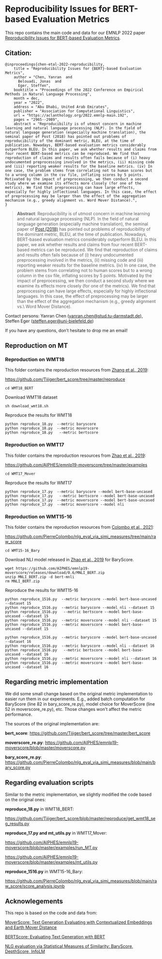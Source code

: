 # Reproducibility Issues for BERT-based Evaluation Metrics

This repo contains the main code and data for our EMNLP 2022 paper [Reproducibility Issues for BERT-based Evaluation Metrics]().


## Citation:
```angular2html
@inproceedings{chen-etal-2022-reproducibility,
    title = "Reproducibility Issues for {BERT}-based Evaluation Metrics",
    author = "Chen, Yanran  and
      Belouadi, Jonas  and
      Eger, Steffen",
    booktitle = "Proceedings of the 2022 Conference on Empirical Methods in Natural Language Processing",
    month = dec,
    year = "2022",
    address = "Abu Dhabi, United Arab Emirates",
    publisher = "Association for Computational Linguistics",
    url = "https://aclanthology.org/2022.emnlp-main.192",
    pages = "2965--2989",
    abstract = "Reproducibility is of utmost concern in machine learning and natural language processing (NLP). In the field of natural language generation (especially machine translation), the seminal paper of Post (2018) has pointed out problems of reproducibility of the dominant metric, BLEU, at the time of publication. Nowadays, BERT-based evaluation metrics considerably outperform BLEU. In this paper, we ask whether results and claims from four recent BERT-based metrics can be reproduced. We find that reproduction of claims and results often fails because of (i) heavy undocumented preprocessing involved in the metrics, (ii) missing code and (iii) reporting weaker results for the baseline metrics. (iv) In one case, the problem stems from correlating not to human scores but to a wrong column in the csv file, inflating scores by 5 points. Motivated by the impact of preprocessing, we then conduct a second study where we examine its effects more closely (for one of the metrics). We find that preprocessing can have large effects, especially for highly inflectional languages. In this case, the effect of preprocessing may be larger than the effect of the aggregation mechanism (e.g., greedy alignment vs. Word Mover Distance).",
}
```
> **Abstract**: 
> Reproducibility is of utmost concern in machine learning and natural language processing (NLP). In the field of natural language generation (especially machine translation), the seminal paper of [Post (2018)](https://aclanthology.org/W18-6319/) has pointed out problems of reproducibility of the dominant metric, BLEU, at the time of publication. Nowadays, BERT-based evaluation metrics considerably outperform BLEU. In this paper, we ask whether results and claims from four recent BERT-based metrics can be reproduced. We find that reproduction of claims and results often fails because of (i) heavy undocumented preprocessing involved in the metrics, (ii) missing code and (iii) reporting weaker results for the baseline metrics. (iv) In one case, the problem stems from correlating not to human scores but to a wrong column in the csv file, inflating scores by 5 points. Motivated by the impact of preprocessing, we then conduct a second study where we examine its effects more closely (for one of the metrics). We find that preprocessing can have large effects, especially for highly inflectional languages. In this case, the effect of preprocessing may be larger than the effect of the aggregation mechanism (e.g., greedy alignment vs.\ Word Mover Distance). 

Contact persons: Yanran Chen ([yanran.chen@stud.tu-darmstadt.de](mailto:yanran.chen@stud.tu-darmstadt.de)), Steffen Eger ([steffen.eger@uni-bielefeld.de](mailto:steffen.eger@uni-bielefeld.de))

If you have any questions, don’t hesitate to drop me an email!

## Reproduction on MT
### Reproduction on WMT18
This folder contains the reproduction resources from [Zhang et al., 2019](https://arxiv.org/abs/1904.09675):

https://github.com/Tiiiger/bert_score/tree/master/reproduce
```
cd WMT18_BERT
```
Download WMT18 dataset
```
sh download_wmt18.sh
```


Reproduce the results for WMT18
```
python reproduce_18.py  --metric baryscore
python reproduce_18.py  --metric moverscore
python reproduce_18.py   --metric bertscore
```

### Reproduction on WMT17
This folder contains the reproduction resources from [Zhao et al., 2019](https://arxiv.org/pdf/1909.02622.pdf):

https://github.com/AIPHES/emnlp19-moverscore/tree/master/examples
```
cd WMT17_Mover
```
Reproduce the results for WMT17
```
python reproduce_17.py  --metric baryscore --model bert-base-uncased
python reproduce_17.py   --metric bertscore --model bert-base-uncased
python reproduce_17.py  --metric moverscore --model bert-base-uncased
python reproduce_17.py  --metric moverscore --model nli 
```

### Reproduction on WMT15-16

This folder contains the reproduction resources from [Colombo et al., 2021](https://arxiv.org/abs/2108.12463):

https://github.com/PierreColombo/nlg_eval_via_simi_measures/tree/main/raw_score
```
cd WMT15-16_Bary
```
Download NLI model released in [Zhao et al., 2019](https://arxiv.org/pdf/1909.02622.pdf) for BaryScore. 

```
wget https://github.com/AIPHES/emnlp19-moverscore/releases/download/0.6/MNLI_BERT.zip
unzip MNLI_BERT.zip -d bert-mnli
rm MNLI_BERT.zip
```

Reproduce the results for WMT15-16

```
python reproduce_1516.py  --metric baryscore --model bert-base-uncased --dataset 15
python reproduce_1516.py  --metric baryscore --model nli --dataset 15
python reproduce_1516.py   --metric bertscore --model bert-base-uncased --dataset 15
python reproduce_1516.py  --metric moverscore --model nli --dataset 15
python reproduce_1516.py  --metric moverscore --model bert-base-uncased --dataset 15

python reproduce_1516.py  --metric baryscore --model bert-base-uncased --dataset 16
python reproduce_1516.py  --metric baryscore --model nli --dataset 16
python reproduce_1516.py   --metric bertscore --model bert-base-uncased --dataset 16
python reproduce_1516.py  --metric moverscore --model nli --dataset 16
python reproduce_1516.py  --metric moverscore --model bert-base-uncased --dataset 16
```


## Regarding metric implementation
We did some small change based on the original metric implementation to easier run them in our experiments.
E.g., added batch computation for BaryScore (line 82 in bary_score_re.py), model choice for MoverScore (line 52 in moverscore_re.py), etc. Those changes won't affect the metric performance.

The sources of the original implementation are:

**bert_score**: https://github.com/Tiiiger/bert_score/tree/master/bert_score

**moverscore_re.py**: https://github.com/AIPHES/emnlp19-moverscore/blob/master/moverscore.py

**bary_score_re.py**: https://github.com/PierreColombo/nlg_eval_via_simi_measures/blob/main/bary_score.py

## Regarding evaluation scripts
Similar to the metric implementation, we slightly modified the code based on the original ones:

**reproduce_18.py** in WMT18_BERT: 

https://github.com/Tiiiger/bert_score/blob/master/reproduce/get_wmt18_seg_results.py

**reproduce_17.py and mt_utils.py** in WMT17_Mover: 

https://github.com/AIPHES/emnlp19-moverscore/blob/master/examples/run_MT.py 

https://github.com/AIPHES/emnlp19-moverscore/blob/master/examples/mt_utils.py

**reproduce_1516.py** in WMT15-16_Bary:

https://github.com/PierreColombo/nlg_eval_via_simi_measures/blob/main/raw_score/score_analysis.ipynb

## Acknowlegements
This repo is based on the code and data from:

[MoverScore: Text Generation Evaluating with Contextualized
Embeddings and Earth Mover Distance](https://github.com/AIPHES/emnlp19-moverscore)

[BERTScore: Evaluating Text Generation with BERT](https://github.com/Tiiiger/bert_score)

[NLG evaluation via Statistical Measures of Similarity: BaryScore, DepthScore, InfoLM](https://github.com/PierreColombo/nlg_eval_via_simi_measures)


